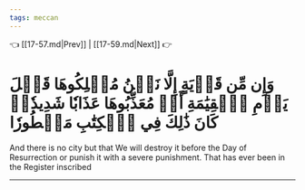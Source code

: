 ```yaml
---
tags: meccan
---
```


👈 [[17-57.md|Prev]] | [[17-59.md|Next]] 👉

# وَإِن مِّن قَرۡيَةٍ إِلَّا نَحۡنُ مُهۡلِكُوهَا قَبۡلَ يَوۡمِ ٱلۡقِيَٰمَةِ أَوۡ مُعَذِّبُوهَا عَذَابٗا شَدِيدٗاۚ كَانَ ذَٰلِكَ فِي ٱلۡكِتَٰبِ مَسۡطُورٗا

And there is no city but that We will destroy it before the Day of Resurrection or punish it with a severe punishment. That has ever been in the Register inscribed

---

